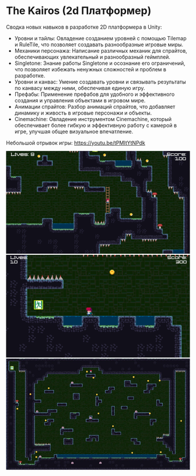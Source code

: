 # The Kairos (2d Платформер) 

Сводка новых навыков в разработке 2D платформера в Unity:

- Уровни и тайлы: Овладение созданием уровней с помощью Tilemap и RuleTile, что позволяет создавать разнообразные игровые миры.
- Механики персонажа: Написание различных механик для спрайтов, обеспечивающих увлекательный и разнообразный геймплей.
- Singletone: Знание работы Singletone и осознание его ограничений, что позволяет избежать ненужных сложностей и проблем в разработке.
- Уровни и канвас: Умение создавать уровни и связывать результаты по канвасу между ними, обеспечивая единую игру.
- Префабы: Применение префабов для удобного и эффективного создания и управления объектами в игровом мире.
- Анимации спрайтов: Разбор анимаций спрайтов, что добавляет динамику и живость в игровые персонажи и объекты.
- Cinemachine: Овладение инструментом Cinemachine, который обеспечивает более гибкую и эффективную работу с камерой в игре, улучшая общее визуальное впечатление.

Небольшой отрывок игры: https://youtu.be/tPMItYtNPdk

![Screenshot](https://github.com/ZeRcooI/ThePlatformer/blob/main/Assets/Screenshots/Screenshot%201.jpg)
![Screenshot](https://github.com/ZeRcooI/ThePlatformer/blob/main/Assets/Screenshots/Screenshot%202.jpg)
![Screenshot](https://github.com/ZeRcooI/ThePlatformer/blob/main/Assets/Screenshots/Screenshot%203.jpg)
